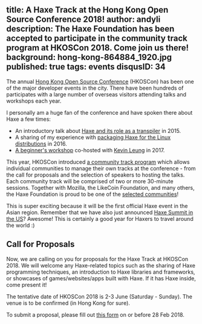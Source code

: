 title: A Haxe Track at the Hong Kong Open Source Conference 2018!
author: andyli
description: The Haxe Foundation has been accepted to participate in the community track program at HKOSCon 2018. Come join us there!
background: hong-kong-864884_1920.jpg
published: true
tags: events
disqusID: 34
---

The annual [Hong Kong Open Source Conference](https://www.facebook.com/hkoscon/) (HKOSCon) has been one of the major developer events in the city. There have been hundreds of participates with a large number of overseas visitors attending talks and workshops each year.

I personally am a huge fan of the conference and have spoken there about Haxe a few times:

 * An introductory talk about [Haxe and its role as a transpiler](https://2015.opensource.hk/agenda/topic/transcompiling-towards-the-freedom-of-programming-language-and-platform-choice/) in 2015.
 * A sharing of my experience with [packaging Haxe for the Linux distributions](https://2016.opensource.hk/topics/apt-get-install-my-software-packaging-for-linux/) in 2016.
 * [A beginner's workshop](https://hkoscon.org/2017/topics/build-a-cross-platform-game-in-haxe/) co-hosted with [Kevin Leung](https://twitter.com/kevinresol) in 2017.

This year, HKOSCon introduced [a community track program](https://hkoscon.org/2018/cfc.html) which allows individual communities to manage their own tracks at the conference - from the call for proposals and the selection of speakers to hosting the talks. Each community track will be comprised of two or more 30-minute sessions. Together with Mozilla, the LikeCoin Foundation, and many others, the Haxe Foundation is proud to be one of the [selected communities](https://www.facebook.com/hkoscon/posts/2047516342183239)!

This is super exciting because it will be the first official Haxe event in the Asian region. Remember that we have also just announced [Haxe Summit in the US](https://haxe.org/blog/seattle-haxe-summit-2018/)? Awesome! This is certainly a good year for Haxers to travel around the world :)

## Call for Proposals

Now, we are calling on you for proposals for the Haxe Track at HKOSCon 2018. We will welcome any Haxe-related topics such as the sharing of Haxe programming techniques, an introduction to Haxe libraries and frameworks, or showcases of games/websites/apps built with Haxe. If it has Haxe inside, come present it!

The tentative date of HKOSCon 2018 is 2-3 June (Saturday - Sunday). The venue is to be confirmed (in Hong Kong for sure).

To submit a proposal, please fill out [this form](https://docs.google.com/forms/d/e/1FAIpQLSdEA_221T_GZr2icxNrfgvR_PUq4uc9coDJZJeM2v5G5VnU2Q/viewform?usp=sf_link) on or before 28 Feb 2018.
